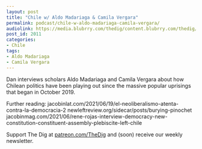 ```yaml
---
layout: post
title: "Chile w/ Aldo Madariaga & Camila Vergara"
permalink: podcast/chile-w-aldo-madariaga-camila-vergara/
audiolink: https://media.blubrry.com/thedig/content.blubrry.com/thedig/The_Dig-EP_318-Chile.mp3
post_id: 2011
categories: 
- Chile
tags: 
- Aldo Madariaga
- Camila Vergara
---
```


Dan interviews scholars Aldo Madariaga and Camila Vergara about how Chilean politics have been playing out since the massive popular uprisings that began in October 2019. 

Further reading: 
jacobinlat.com/2021/06/19/el-neoliberalismo-atenta-contra-la-democracia-2
newleftreview.org/sidecar/posts/burying-pinochet
jacobinmag.com/2021/06/rene-rojas-interview-democracy-new-constitution-constituent-assembly-plebiscite-left-chile

Support The Dig at [patreon.com/TheDig](http://www.patreon.com/TheDig)  and (soon) receive our weekly newsletter.